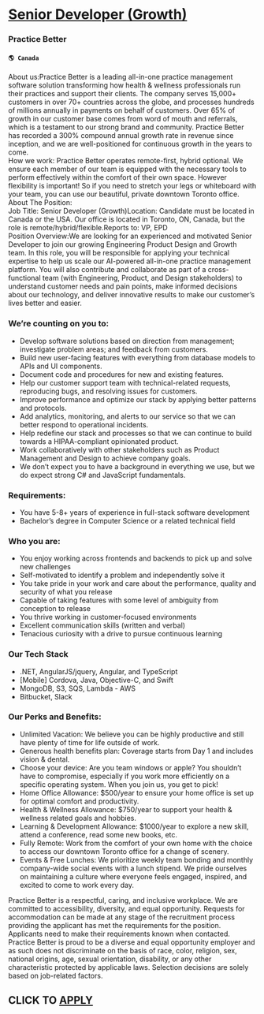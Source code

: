 # [Senior Developer (Growth)](https://www.remotewlb.com/apply/senior-developer-growth)  
### Practice Better  
#### `🌎 Canada`  
About us:Practice Better is a leading all-in-one practice management software solution transforming how health & wellness professionals run their practices and support their clients. The company serves 15,000+ customers in over 70+ countries across the globe, and processes hundreds of millions annually in payments on behalf of customers. Over 65% of growth in our customer base comes from word of mouth and referrals, which is a testament to our strong brand and community. Practice Better has recorded a 300% compound annual growth rate in revenue since inception, and we are well-positioned for continuous growth in the years to come.  
How we work: Practice Better operates remote-first, hybrid optional. We ensure each member of our team is equipped with the necessary tools to perform effectively within the comfort of their own space. However flexibility is important! So if you need to stretch your legs or whiteboard with your team, you can use our beautiful, private downtown Toronto office.  
About The Position:  
Job Title: Senior Developer (Growth)Location: Candidate must be located in Canada or the USA. Our office is located in Toronto, ON, Canada, but the role is remote/hybrid/flexible.Reports to: VP, EPD  
Position Overview:We are looking for an experienced and motivated Senior Developer to join our growing Engineering Product Design and Growth team. In this role, you will be responsible for applying your technical expertise to help us scale our AI-powered all-in-one practice management platform. You will also contribute and collaborate as part of a cross-functional team (with Engineering, Product, and Design stakeholders) to understand customer needs and pain points, make informed decisions about our technology, and deliver innovative results to make our customer’s lives better and easier.

### We’re counting on you to:

  * Develop software solutions based on direction from management; investigate problem areas; and feedback from customers.
  * Build new user-facing features with everything from database models to APIs and UI components.
  * Document code and procedures for new and existing features.
  * Help our customer support team with technical-related requests, reproducing bugs, and resolving issues for customers.
  * Improve performance and optimize our stack by applying better patterns and protocols.
  * Add analytics, monitoring, and alerts to our service so that we can better respond to operational incidents.
  * Help redefine our stack and processes so that we can continue to build towards a HIPAA-compliant opinionated product.
  * Work collaboratively with other stakeholders such as Product Management and Design to achieve company goals.
  * We don’t expect you to have a background in everything we use, but we do expect strong C# and JavaScript fundamentals.
  

### Requirements:

  * You have 5-8+ years of experience in full-stack software development
  * Bachelor’s degree in Computer Science or a related technical field 

### Who you are:

  * You enjoy working across frontends and backends to pick up and solve new challenges
  * Self-motivated to identify a problem and independently solve it
  * You take pride in your work and care about the performance, quality and security of what you release
  * Capable of taking features with some level of ambiguity from conception to release
  * You thrive working in customer-focused environments
  * Excellent communication skills (written and verbal) 
  * Tenacious curiosity with a drive to pursue continuous learning 
  

### Our Tech Stack

  * .NET, AngularJS/jquery, Angular, and TypeScript 
  * [Mobile] Cordova, Java, Objective-C, and Swift
  * MongoDB, S3, SQS, Lambda - AWS 
  * Bitbucket, Slack
  

### Our Perks and Benefits:

  * Unlimited Vacation: We believe you can be highly productive and still have plenty of time for life outside of work.
  * Generous health benefits plan: Coverage starts from Day 1 and includes vision & dental.
  * Choose your device: Are you team windows or apple? You shouldn’t have to compromise, especially if you work more efficiently on a specific operating system. When you join us, you get to pick!
  * Home Office Allowance: $500/year to ensure your home office is set up for optimal comfort and productivity.
  * Health & Wellness Allowance: $750/year to support your health & wellness related goals and hobbies.
  * Learning & Development Allowance: $1000/year to explore a new skill, attend a conference, read some new books, etc.
  * Fully Remote: Work from the comfort of your own home with the choice to access our downtown Toronto office for a change of scenery. 
  * Events & Free Lunches: We prioritize weekly team bonding and monthly company-wide social events with a lunch stipend. We pride ourselves on maintaining a culture where everyone feels engaged, inspired, and excited to come to work every day.

  
  
Practice Better is a respectful, caring, and inclusive workplace. We are committed to accessibility, diversity, and equal opportunity. Requests for accommodation can be made at any stage of the recruitment process providing the applicant has met the requirements for the position. Applicants need to make their requirements known when contacted.  
Practice Better is proud to be a diverse and equal opportunity employer and as such does not discriminate on the basis of race, color, religion, sex, national origins, age, sexual orientation, disability, or any other characteristic protected by applicable laws. Selection decisions are solely based on job-related factors.  
## CLICK TO [APPLY](https://www.remotewlb.com/apply/senior-developer-growth)

